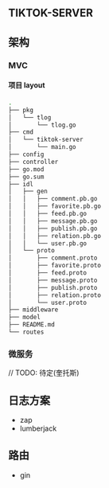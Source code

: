 ## TIKTOK-SERVER

## 架构
### MVC
#### 项目 layout
```bash
.
├── pkg
│   └── tlog
│       └── tlog.go
├── cmd
│   └── tiktok-server
│       └── main.go
├── config
├── controller
├── go.mod
├── go.sum
├── idl
│   ├── gen
│   │   ├── comment.pb.go
│   │   ├── favorite.pb.go
│   │   ├── feed.pb.go
│   │   ├── message.pb.go
│   │   ├── publish.pb.go
│   │   ├── relation.pb.go
│   │   └── user.pb.go
│   └── proto
│       ├── comment.proto
│       ├── favorite.proto
│       ├── feed.proto
│       ├── message.proto
│       ├── publish.proto
│       ├── relation.proto
│       └── user.proto
├── middleware
├── model
├── README.md
└── routes
```
### 微服务
// TODO: 待定(奎托斯)


## 日志方案
- zap
- lumberjack

## 路由
- gin